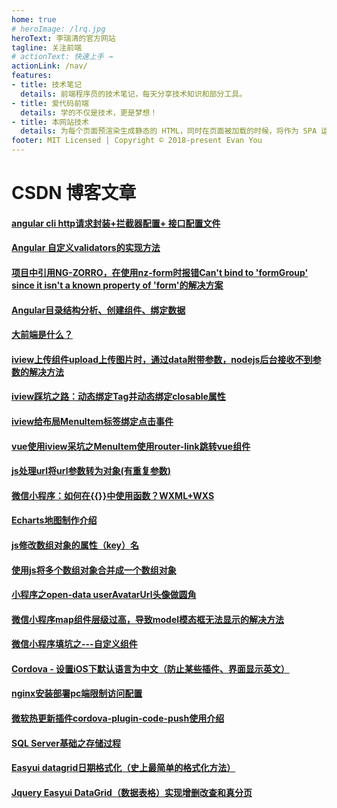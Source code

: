 ```yaml
---
home: true
# heroImage: /lrq.jpg
heroText: 李瑞清的官方网站
tagline: 关注前端
# actionText: 快速上手 →
actionLink: /nav/
features:
- title: 技术笔记
  details: 前端程序员的技术笔记，每天分享技术知识和部分工具。
- title: 爱代码前端
  details: 学的不仅是技术，更是梦想！
- title: 本网站技术
  details: 为每个页面预渲染生成静态的 HTML，同时在页面被加载的时候，将作为 SPA 运行。
footer: MIT Licensed | Copyright © 2018-present Evan You
---
```


# CSDN 博客文章
#### [angular cli http请求封装+拦截器配置+ 接口配置文件](https://blog.csdn.net/liruiqing520/article/details/100378701 "angular cli http请求封装+拦截器配置+ 接口配置文件")
#### [Angular 自定义validators的实现方法](https://blog.csdn.net/liruiqing520/article/details/100191197 "Angular 自定义validators的实现方法")
#### [项目中引用NG-ZORRO，在使用nz-form时报错Can't bind to 'formGroup' since it isn't a known property of 'form'的解决方案](https://blog.csdn.net/liruiqing520/article/details/100185663 "项目中引用NG-ZORRO，在使用nz-form时报错Can't bind to 'formGroup' since it isn't a known property of 'form'的解决方案")
#### [Angular目录结构分析、创建组件、绑定数据](https://blog.csdn.net/liruiqing520/article/details/100177478 "Angular目录结构分析、创建组件、绑定数据")
#### [大前端是什么？](https://blog.csdn.net/liruiqing520/article/details/100168757 "大前端是什么？")
#### [iview上传组件upload上传图片时，通过data附带参数，nodejs后台接收不到参数的解决方法](https://blog.csdn.net/liruiqing520/article/details/99709908 "iview上传组件upload上传图片时，通过data附带参数，nodejs后台接收不到参数的解决方法")
#### [iview踩坑之路：动态绑定Tag并动态绑定closable属性](https://blog.csdn.net/liruiqing520/article/details/97486852 "iview踩坑之路：动态绑定Tag并动态绑定closable属性")
#### [iview给布局MenuItem标签绑定点击事件](https://blog.csdn.net/liruiqing520/article/details/96567107 "iview给布局MenuItem标签绑定点击事件")
#### [vue使用iview采坑之MenuItem使用router-link跳转vue组件](https://blog.csdn.net/liruiqing520/article/details/96498126 "vue使用iview采坑之MenuItem使用router-link跳转vue组件")
#### [js处理url将url参数转为对象(有重复参数)](https://blog.csdn.net/liruiqing520/article/details/96427968 "js处理url将url参数转为对象(有重复参数)")
#### [微信小程序：如何在{{}}中使用函数？WXML+WXS](https://blog.csdn.net/liruiqing520/article/details/88944715 "微信小程序：如何在{{}}中使用函数？WXML+WXS")
#### [Echarts地图制作介绍](https://blog.csdn.net/liruiqing520/article/details/88745158 "Echarts地图制作介绍")
#### [js修改数组对象的属性（key）名](https://blog.csdn.net/liruiqing520/article/details/88576161 "js修改数组对象的属性（key）名")
#### [使用js将多个数组对象合并成一个数组对象](https://blog.csdn.net/liruiqing520/article/details/88550220 "使用js将多个数组对象合并成一个数组对象")
#### [小程序之open-data userAvatarUrl头像做圆角](https://blog.csdn.net/liruiqing520/article/details/88537886 "小程序之open-data userAvatarUrl头像做圆角")
#### [微信小程序map组件层级过高，导致model模态框无法显示的解决方法](https://blog.csdn.net/liruiqing520/article/details/88129883 "微信小程序map组件层级过高，导致model模态框无法显示的解决方法")
#### [微信小程序填坑之---自定义组件](https://blog.csdn.net/liruiqing520/article/details/87915980 "微信小程序填坑之---自定义组件")
#### [Cordova - 设置iOS下默认语言为中文（防止某些插件、界面显示英文）](https://blog.csdn.net/liruiqing520/article/details/87722816 "Cordova - 设置iOS下默认语言为中文（防止某些插件、界面显示英文）")
#### [nginx安装部署pc端限制访问配置](https://blog.csdn.net/liruiqing520/article/details/87701360 "nginx安装部署pc端限制访问配置")
#### [微软热更新插件cordova-plugin-code-push使用介绍](https://blog.csdn.net/liruiqing520/article/details/87700722 "微软热更新插件cordova-plugin-code-push使用介绍")
#### [SQL Server基础之存储过程](https://blog.csdn.net/liruiqing520/article/details/82732171 "SQL Server基础之存储过程")
#### [Easyui datagrid日期格式化（史上最简单的格式化方法）](https://blog.csdn.net/liruiqing520/article/details/82717770 "Easyui datagrid日期格式化（史上最简单的格式化方法）")
#### [Jquery Easyui DataGrid（数据表格）实现增删改查和真分页](https://blog.csdn.net/liruiqing520/article/details/80213934 "Jquery Easyui DataGrid（数据表格）实现增删改查和真分页")